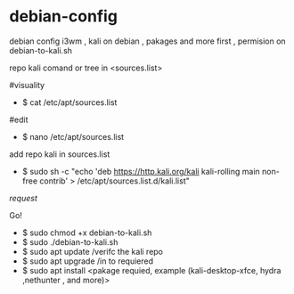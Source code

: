 # debian-config
debian config i3wm , kali on debian , pakages and more
first , permision on debian-to-kali.sh

repo kali
comand or tree in <sources.list>

#visuality

- $ cat /etc/apt/sources.list

#edit

- $ nano /etc/apt/sources.list

add repo kali in sources.list

- $ 
sudo sh -c "echo 'deb https://http.kali.org/kali kali-rolling main non-free contrib' > /etc/apt/sources.list.d/kali.list"

*request*

Go!

- $ sudo chmod +x debian-to-kali.sh
- $ sudo ./debian-to-kali.sh
- $ sudo apt update     /verifc the kali repo
- $ sudo apt upgrade     /in to requiered
- $ sudo apt install <pakage requied, example (kali-desktop-xfce, hydra ,nethunter , and more)>
